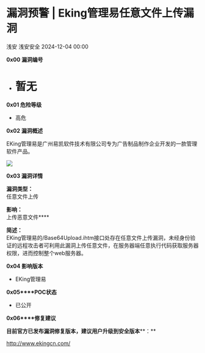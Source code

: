 #  漏洞预警 | Eking管理易任意文件上传漏洞   
浅安  浅安安全   2024-12-04 00:00  
  
**0x00 漏洞编号**  
- # 暂无  
  
**0x01 危险等级**  
- 高危  
  
**0x02 漏洞概述**  
  
EKing管理易是广州易凯软件技术有限公司专为广告制品制作企业开发的一款管理软件产品。  
  
![](https://mmbiz.qpic.cn/sz_mmbiz_png/7stTqD182SVn7crQmzAeKozKoN0V6kYGEremUN4Tc8cFzBEz0SCAibpxuib8xyGYJ7ianbR5f7Dlrxlh8QNOw1tyQ/640?wx_fmt=png&from=appmsg "")  
  
**0x03 漏洞详情**  
  
**漏洞类型：**  
任意文件上传  
  
**影响：**  
上传恶意文件****  
  
**简述：**  
EKing管理易的/Base64Upload.ihtm接口处存在任意文件上传漏洞，未经身份验证的远程攻击者可利用此漏洞上传任意文件，在服务器端任意执行代码获取服务器权限，进而控制整个web服务器。  
  
**0x04 影响版本**  
- EKing管理易  
  
**0x05****POC状态**  
- 已公开  
  
**0x06****修复建议**  
  
**目前官方已发布漏洞修复版本，建议用户升级到安全版本****：**  
  
http://www.ekingcn.com/  
  
  
  
